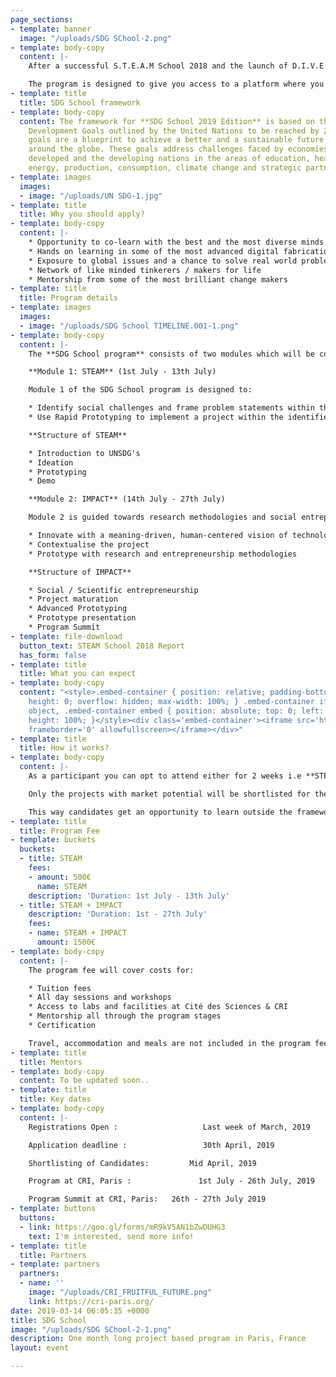 ```yaml
---
page_sections:
- template: banner
  image: "/uploads/SDG SChool-2.png"
- template: body-copy
  content: |-
    After a successful S.T.E.A.M School 2018 and the launch of D.I.V.E 2019, we bring to you yet another program to provide a global learning experience, this time in Paris, France. The **SDG School 2019 Edition** is a one month long project based program which Maker’s Asylum will be conducting in partnership with [Centre for Research and Interdisciplinarity, Paris](https://cri-paris.org)

    The program is designed to give you access to a platform where you can voice an opinion, take an action and create an impact.
- template: title
  title: SDG School framework
- template: body-copy
  content: The framework for **SDG School 2019 Edition** is based on the Sustainable
    Development Goals outlined by the United Nations to be reached by 2030. These
    goals are a blueprint to achieve a better and a sustainable future for all cultures
    around the globe. These goals address challenges faced by economies both in the
    developed and the developing nations in the areas of education, healthcare, equalities,
    energy, production, consumption, climate change and strategic partnerships
- template: images
  images:
  - image: "/uploads/UN SDG-1.jpg"
- template: title
  title: Why you should apply?
- template: body-copy
  content: |-
    * Opportunity to co-learn with the best and the most diverse minds
    * Hands on learning in some of the most advanced digital fabrication labs
    * Exposure to global issues and a chance to solve real world problems using technology
    * Network of like minded tinkerers / makers for life
    * Mentorship from some of the most brilliant change makers
- template: title
  title: Program details
- template: images
  images:
  - image: "/uploads/SDG School TIMELINE.001-1.png"
- template: body-copy
  content: |-
    The **SDG School program** consists of two modules which will be conducted within a time span of 4 weeks at [CRI, Paris](https://cri-paris.org). The components of each module are as follows:

    **Module 1: STEAM** (1st July - 13th July)

    Module 1 of the SDG School program is designed to:

    * Identify social challenges and frame problem statements within the European context
    * Use Rapid Prototyping to implement a project within the identified context

    **Structure of STEAM**

    * Introduction to UNSDG's
    * Ideation
    * Prototyping
    * Demo

    **Module 2: IMPACT** (14th July - 27th July)

    Module 2 is guided towards research methodologies and social entrepreneurship. This module will enable participants to:

    * Innovate with a meaning-driven, human-centered vision of technology
    * Contextualise the project
    * Prototype with research and entrepreneurship methodologies

    **Structure of IMPACT**

    * Social / Scientific entrepreneurship
    * Project maturation
    * Advanced Prototyping
    * Prototype presentation
    * Program Summit
- template: file-download
  button_text: STEAM School 2018 Report
  has_form: false
- template: title
  title: What you can expect
- template: body-copy
  content: "<style>.embed-container { position: relative; padding-bottom: 56.25%;
    height: 0; overflow: hidden; max-width: 100%; } .embed-container iframe, .embed-container
    object, .embed-container embed { position: absolute; top: 0; left: 0; width: 100%;
    height: 100%; }</style><div class='embed-container'><iframe src='https://www.youtube.com/embed/VglywTOj_rY'
    frameborder='0' allowfullscreen></iframe></div>"
- template: title
  title: How it works?
- template: body-copy
  content: |-
    As a participant you can opt to attend either for 2 weeks i.e **STEAM** or 4 weeks STEAM and IMPACT modules of the program.

    Only the projects with market potential will be shortlisted for the IMPACT module. Candidates whose projects don't get selected and have choosen the 4 Week module while applying will be reshuffled to these high potential projects.

    This way candidates get an opportunity to learn outside the framework of their ongoing projects and also get to contribute and test their skills
- template: title
  title: Program Fee
- template: buckets
  buckets:
  - title: STEAM
    fees:
    - amount: 500€
      name: STEAM
    description: 'Duration: 1st July - 13th July'
  - title: STEAM + IMPACT
    description: 'Duration: 1st - 27th July'
    fees:
    - name: STEAM + IMPACT
      amount: 1500€
- template: body-copy
  content: |-
    The program fee will cover costs for:

    * Tuition fees
    * All day sessions and workshops
    * Access to labs and facilities at Cité des Sciences & CRI
    * Mentorship all through the program stages
    * Certification

    Travel, accommodation and meals are not included in the program fee
- template: title
  title: Mentors
- template: body-copy
  content: To be updated soon..
- template: title
  title: Key dates
- template: body-copy
  content: |-
    Registrations Open :                   Last week of March, 2019

    Application deadline :                 30th April, 2019

    Shortlisting of Candidates:         Mid April, 2019

    Program at CRI, Paris :               1st July - 26th July, 2019

    Program Summit at CRI, Paris:   26th - 27th July 2019
- template: buttons
  buttons:
  - link: https://goo.gl/forms/mR9kV5AN1bZwDUHG3
    text: I'm interested, send more info!
- template: title
  title: Partners
- template: partners
  partners:
  - name: ''
    image: "/uploads/CRI_FRUITFUL_FUTURE.png"
    link: https://cri-paris.org/
date: 2019-03-14 06:05:35 +0000
title: SDG School
image: "/uploads/SDG SChool-2-1.png"
description: One month long project based program in Paris, France
layout: event

---
```

